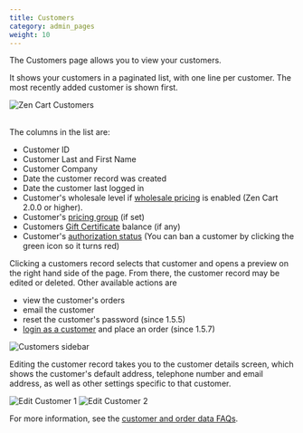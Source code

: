 ```yaml
---
title: Customers
category: admin_pages
weight: 10
---
```


The Customers page allows you to view your customers. 

It shows your customers in a paginated list, with one line per customer. 
The most recently added customer is shown first. 

<img src="/images/customers_list.png" alt="Zen Cart Customers" />
<br><br>

The columns in the list are: 

- Customer ID
- Customer Last and First Name 
- Customer Company 
- Date the customer record was created
- Date the customer last logged in 
- Customer's wholesale level if [wholesale pricing](/user/products/wholesale_pricing/) is enabled (Zen Cart 2.0.0 or higher).
- Customer's [pricing group](/user/admin_pages/customers/group_pricing/) (if set) 
- Customers [Gift Certificate](/user/order_total/gift_certificates/) balance (if any)
- Customer's [authorization status](/user/orders/customer_approval/) (You can ban a customer by clicking the green icon so it turns red)
 
Clicking a customers record selects that customer and opens a preview on the right hand side of the page.  From there, the customer record may be edited or deleted.  Other available actions are 

- view the customer's orders
- email the customer
- reset the customer's password (since 1.5.5) 
- [login as a customer](/user/running/login_as_customer/) and place an order (since 1.5.7) 

![Customers sidebar](/images/customers_sidebar.png)

Editing the customer record takes you to the customer details screen, which shows the customer's default address, telephone number and email address, as well as other settings specific to that customer. 

![Edit Customer 1](/images/edit_customer_1.gif)
![Edit Customer 2](/images/edit_customer_2.gif)


For more information, see the [customer and order data FAQs](/user/orders/). 
